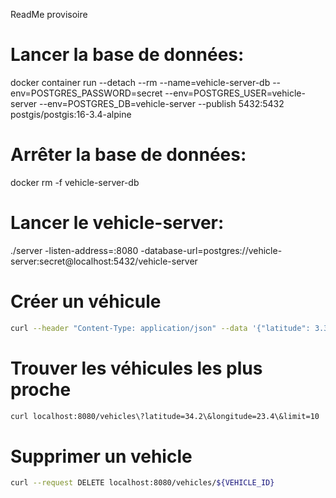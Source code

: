 ReadMe provisoire

# Lancer la base de données:

docker container run --detach --rm --name=vehicle-server-db --env=POSTGRES_PASSWORD=secret --env=POSTGRES_USER=vehicle-server --env=POSTGRES_DB=vehicle-server --publish 5432:5432 postgis/postgis:16-3.4-alpine

# Arrêter la base de données:

docker rm -f vehicle-server-db

# Lancer le vehicle-server:

./server -listen-address=:8080 -database-url=postgres://vehicle-server:secret@localhost:5432/vehicle-server

# Créer un véhicule

```bash
curl --header "Content-Type: application/json" --data '{"latitude": 3.32,"longitude": 4.323, "shortcode":"abed", "battery": 10}' localhost:8080/vehicles | jq .
```

# Trouver les véhicules les plus proche

```bash
curl localhost:8080/vehicles\?latitude=34.2\&longitude=23.4\&limit=10
```

# Supprimer un vehicle

```bash
curl --request DELETE localhost:8080/vehicles/${VEHICLE_ID}
```
